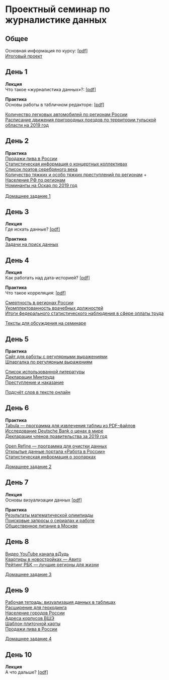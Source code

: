 # Проектный семинар по журналистике данных

## Общее
Основная информация по курсу: [[pdf]](/lections/guide.pdf)<br>
[Итоговый проект](/homeworks/project.md)


## День 1
**Лекция**<br>
Что такое «журналистика данных»?: [[pdf]](/lections/lection1.pdf)<br>

**Практика**<br>
Основы работы в табличном редакторе: [[pdf]](/lections/seminar1.pdf)<br>

[Количество легковых автомобилей по регионам России](/data/cars.csv)<br>
[Расписание движения пригородных поездов по территории тульской области на 2019 год](/data/trains_tula.csv)<br>

## День 2
**Практика**<br>
[Продажи пива в России](https://fedstat.ru/indicator/57960)<br>
[Статистическая информация о концертных коллективах](https://opendata.mkrf.ru/opendata/7705851331-stat_concert_band)<br>
[Список поэтов серебряного века](https://ru.wikipedia.org/wiki/%D0%A0%D1%83%D1%81%D1%81%D0%BA%D0%B8%D0%B5_%D0%BF%D0%BE%D1%8D%D1%82%D1%8B_%D0%A1%D0%B5%D1%80%D0%B5%D0%B1%D1%80%D1%8F%D0%BD%D0%BE%D0%B3%D0%BE_%D0%B2%D0%B5%D0%BA%D0%B0)<br>
[Количество тяжких и особо тяжких преступлений по регионам](https://fedstat.ru/indicator/36223) + [Население РФ по регионам](https://showdata.gks.ru/report/278928) <br>
[Номинанты на Оскар по 2019 год](/data/oscar_nominations_data.csv)<br>
<br>
[Домашнее задание 1](/homeworks/hw1.md)

## День 3
**Лекция**<br>
Где искать данные? [[pdf]](/lections/lection2.pdf)<br>

**Практика**<br>
[Задачи на поиск данных](https://docs.google.com/document/d/1O7yTBui6XVFsEsq04p_SatrB_c0rjT-9T5bYUz0OZJE/edit?usp=sharing)<br>

## День 4
**Лекция**<br>
Как работать над дата-историей? [[pdf]](/lections/lection3.pdf)<br>

**Практика**<br>
Что такое корреляция: [[pdf]](/lections/seminar2.pdf)<br>

[Смертность в регионах России](https://fedstat.ru/indicator/43516)<br>
[Укомплектованность врачебных должностей](https://www.fedstat.ru/indicator/59510)<br>
[Итоги федерального статистического наблюдения в сфере оплаты труда](https://rosstat.gov.ru/storage/mediabank/itog-monitor04-19.html)<br>

[Тексты для обсуждения на семинаре](https://docs.google.com/document/d/1HNyVhjm9bYZVkOfeA-gYfaQqwFEDvfNoMpYGsX2m5mg/edit?usp=sharing)

## День 5
**Практика**<br>
[Сайт для работы с регулярными выражениями](https://regex101.com/)<br>
[Шпаргалка по регулярным выражениям](https://docs.google.com/spreadsheets/d/1dTxbN3b8Op_erqI3Y20TT5PA0xwdtqdSHHBW5oFr5WQ/edit?usp=sharing)<br>

[Список использованной литературы](https://studfile.net/preview/1475661/page:7/)<br>
[Декларации Минтруда](/data/declare.docx)<br>
[Преступление и наказание](/data/prestuplenie.doc)<br>

[Подсчёт слов в тексте онлайн](https://iksweb.ru/tools/lemma/)<br>

## День 6
**Практика**<br>
[Tabula — программа для извлечения таблиц из PDF-файлов](https://tabula.technology/)<br>
[Исследование Deutsche Bank о ценах в мире](https://www.dbresearch.com/PROD/RPS_EN-PROD/PROD0000000000494405/Mapping_the_world%27s_prices_2019.pdf)<br>
[Декларации членов правительства за 2019 год](http://static.government.ru/media/files/MHvQS160MZshfOcPSVScIgEP8iDG9Raq.pdf)

[Open Refine — программа для очистки данных](https://openrefine.org/)<br>
[Открытые данные портала «Работа в России»](https://trudvsem.ru/opendata)<br>
[Статистическая информация о зоопарках](https://opendata.mkrf.ru/opendata/7705851331-stat_zoo)<br>

[Домашнее задание 2](/homeworks/hw2.md)

## День 7
**Лекция**<br>
Основы визуализации данных [[pdf]](/lections/lection4.pdf)<br>

**Практика**<br>
[Результаты математической олимпиады](https://www.imo-official.org/year_country_r.aspx?year=2020&column=total&order=desc)<br>
[Поисковые запросы о сериалах и работе](https://trends.google.ru/trends/explore?geo=RU&q=%2Fm%2F02p0w7_,%2Fm%2F04115t2)<br>
[Общественное питание в Москве](https://data.mos.ru/opendata/7710881420-obshchestvennoe-pitanie-v-moskve)<br>

## День 8

[Видео YouTube канала вДудь](https://www.youtube.com/c/vdud/videos)<br>
[Квартиры в новостройках — Авито](https://www.avito.ru/moskva/kvartiry/prodam/novostroyka-ASgBAQICAUSSA8YQAUDmBxSOUg?cd=1&rn=25928)<br>
[Рейтинг РБК — лучшие регионы для жизни](https://www.rbc.ru/society/21/07/2020/5f159b3b9a79472f207e8324)

[Домашнее задание 3](/homeworks/hw3.md)

## День 9

[Рабочая тетрадь: визуализация данных в таблицах](https://docs.google.com/spreadsheets/d/1rZatjNltUVKPW6GmIr9j_bo-dTJA8aeBmzpqe4fRN1s/copy)<br>
[Расширение для геокодинга](https://workspace.google.com/marketplace/app/geocoding_by_smartmonkey/1033231575312?hl=ru)<br>
[Население городов России](https://docs.google.com/spreadsheets/d/1Ccg1bBLrtXMDVCZyNrlASEr_-MKoRrMuukOB5OZx78c/copy)<br>
[Адреса корпусов ВШЭ](https://www.hse.ru/buildinghse/list)<br>
[Шаблон плиточной карты](https://docs.google.com/spreadsheets/d/10YgDwuLM_clbYp90-6GSng_Z0_ktwbjwF7aKs26RzBo/copy)<br>
[Продажи пива в России](https://fedstat.ru/indicator/57960)<br>

[Домашнее задание 4](/homeworks/hw4.md)

## День 10
**Лекция**<br>
А что дальше? [[pdf]](/lections/lection5.pdf)<br>